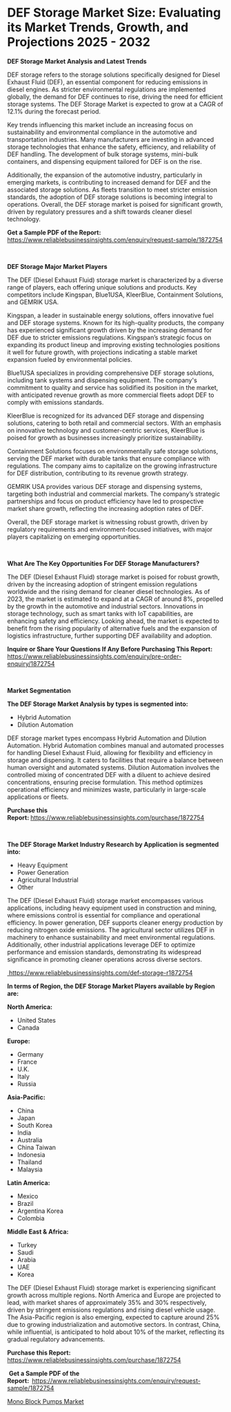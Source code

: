 <p><h1>DEF Storage Market Size: Evaluating its Market Trends, Growth, and Projections 2025 - 2032</h1></p><p><strong>DEF Storage Market Analysis and Latest Trends</strong></p>
<p><p>DEF storage refers to the storage solutions specifically designed for Diesel Exhaust Fluid (DEF), an essential component for reducing emissions in diesel engines. As stricter environmental regulations are implemented globally, the demand for DEF continues to rise, driving the need for efficient storage systems. The DEF Storage Market is expected to grow at a CAGR of 12.1% during the forecast period. </p><p>Key trends influencing this market include an increasing focus on sustainability and environmental compliance in the automotive and transportation industries. Many manufacturers are investing in advanced storage technologies that enhance the safety, efficiency, and reliability of DEF handling. The development of bulk storage systems, mini-bulk containers, and dispensing equipment tailored for DEF is on the rise.</p><p>Additionally, the expansion of the automotive industry, particularly in emerging markets, is contributing to increased demand for DEF and the associated storage solutions. As fleets transition to meet stricter emission standards, the adoption of DEF storage solutions is becoming integral to operations. Overall, the DEF storage market is poised for significant growth, driven by regulatory pressures and a shift towards cleaner diesel technology.</p></p>
<p><strong>Get a Sample PDF of the Report:&nbsp;</strong> <a href="https://www.reliablebusinessinsights.com/enquiry/request-sample/1872754?utm_campaign=3298&utm_medium=2&utm_source=Github&utm_content=ia&utm_term=08042025&utm_id=def-storage">https://www.reliablebusinessinsights.com/enquiry/request-sample/1872754</a></p>
<p>&nbsp;</p>
<p><strong>DEF Storage Major Market Players</strong></p>
<p><p>The DEF (Diesel Exhaust Fluid) storage market is characterized by a diverse range of players, each offering unique solutions and products. Key competitors include Kingspan, Blue1USA, KleerBlue, Containment Solutions, and GEMRIK USA. </p><p>Kingspan, a leader in sustainable energy solutions, offers innovative fuel and DEF storage systems. Known for its high-quality products, the company has experienced significant growth driven by the increasing demand for DEF due to stricter emissions regulations. Kingspan’s strategic focus on expanding its product lineup and improving existing technologies positions it well for future growth, with projections indicating a stable market expansion fueled by environmental policies.</p><p>Blue1USA specializes in providing comprehensive DEF storage solutions, including tank systems and dispensing equipment. The company's commitment to quality and service has solidified its position in the market, with anticipated revenue growth as more commercial fleets adopt DEF to comply with emissions standards. </p><p>KleerBlue is recognized for its advanced DEF storage and dispensing solutions, catering to both retail and commercial sectors. With an emphasis on innovative technology and customer-centric services, KleerBlue is poised for growth as businesses increasingly prioritize sustainability.</p><p>Containment Solutions focuses on environmentally safe storage solutions, serving the DEF market with durable tanks that ensure compliance with regulations. The company aims to capitalize on the growing infrastructure for DEF distribution, contributing to its revenue growth strategy.</p><p>GEMRIK USA provides various DEF storage and dispensing systems, targeting both industrial and commercial markets. The company’s strategic partnerships and focus on product efficiency have led to prospective market share growth, reflecting the increasing adoption rates of DEF.</p><p>Overall, the DEF storage market is witnessing robust growth, driven by regulatory requirements and environment-focused initiatives, with major players capitalizing on emerging opportunities.</p></p>
<p>&nbsp;</p>
<p><strong>What Are The Key Opportunities For DEF Storage Manufacturers?</strong></p>
<p><p>The DEF (Diesel Exhaust Fluid) storage market is poised for robust growth, driven by the increasing adoption of stringent emission regulations worldwide and the rising demand for cleaner diesel technologies. As of 2023, the market is estimated to expand at a CAGR of around 8%, propelled by the growth in the automotive and industrial sectors. Innovations in storage technology, such as smart tanks with IoT capabilities, are enhancing safety and efficiency. Looking ahead, the market is expected to benefit from the rising popularity of alternative fuels and the expansion of logistics infrastructure, further supporting DEF availability and adoption.</p></p>
<p><strong>Inquire or Share Your Questions If Any Before Purchasing This Report:</strong> <a href="https://www.reliablebusinessinsights.com/enquiry/pre-order-enquiry/1872754?utm_campaign=3298&utm_medium=2&utm_source=Github&utm_content=ia&utm_term=08042025&utm_id=def-storage">https://www.reliablebusinessinsights.com/enquiry/pre-order-enquiry/1872754</a></p>
<p>&nbsp;</p>
<p><strong>Market Segmentation</strong></p>
<p><strong>The DEF Storage Market Analysis by types is segmented into:</strong></p>
<p><ul><li>Hybrid Automation</li><li>Dilution Automation</li></ul></p>
<p><p>DEF storage market types encompass Hybrid Automation and Dilution Automation. Hybrid Automation combines manual and automated processes for handling Diesel Exhaust Fluid, allowing for flexibility and efficiency in storage and dispensing. It caters to facilities that require a balance between human oversight and automated systems. Dilution Automation involves the controlled mixing of concentrated DEF with a diluent to achieve desired concentrations, ensuring precise formulation. This method optimizes operational efficiency and minimizes waste, particularly in large-scale applications or fleets.</p></p>
<p><strong>Purchase this Report:&nbsp;</strong><a href="https://www.reliablebusinessinsights.com/purchase/1872754?utm_campaign=3298&utm_medium=2&utm_source=Github&utm_content=ia&utm_term=08042025&utm_id=def-storage">https://www.reliablebusinessinsights.com/purchase/1872754</a></p>
<p>&nbsp;</p>
<p><strong>The DEF Storage Market Industry Research by Application is segmented into:</strong></p>
<p><ul><li>Heavy Equipment</li><li>Power Generation</li><li>Agricultural Industrial</li><li>Other</li></ul></p>
<p><p>The DEF (Diesel Exhaust Fluid) storage market encompasses various applications, including heavy equipment used in construction and mining, where emissions control is essential for compliance and operational efficiency. In power generation, DEF supports cleaner energy production by reducing nitrogen oxide emissions. The agricultural sector utilizes DEF in machinery to enhance sustainability and meet environmental regulations. Additionally, other industrial applications leverage DEF to optimize performance and emission standards, demonstrating its widespread significance in promoting cleaner operations across diverse sectors.</p></p>
<p><a href="https://www.reliablebusinessinsights.com/def-storage-r1872754?utm_campaign=3298&utm_medium=2&utm_source=Github&utm_content=ia&utm_term=08042025&utm_id=def-storage">&nbsp;https://www.reliablebusinessinsights.com/def-storage-r1872754</a></p>
<p><strong>In terms of Region, the DEF Storage Market Players available by Region are:</strong></p>
<p>
    <p> <strong> North America: </strong>
        <ul>
            <li>United States</li>
            <li>Canada</li>
        </ul>
        </p> 
    <p> <strong> Europe: </strong>
        <ul>
            <li>Germany</li>
            <li>France</li>
            <li>U.K.</li>
            <li>Italy</li>
            <li>Russia</li>
        </ul>
        </p> 
    <p> <strong> Asia-Pacific: </strong>
        <ul>
            <li>China</li>
            <li>Japan</li>
            <li>South Korea</li>
            <li>India</li>
            <li>Australia</li>
            <li>China Taiwan</li>
            <li>Indonesia</li>
            <li>Thailand</li>
            <li>Malaysia</li>
        </ul>
        </p> 
    <p> <strong> Latin America: </strong>
        <ul>
            <li>Mexico</li>
            <li>Brazil</li>
            <li>Argentina Korea</li>
            <li>Colombia</li>
        </ul>
        </p> 
    <p> <strong> Middle East & Africa: </strong>
        <ul>
            <li>Turkey</li>
            <li>Saudi</li>
            <li>Arabia</li>
            <li>UAE</li>
            <li>Korea</li>
        </ul>
    </p>
    </p>
<p><p>The DEF (Diesel Exhaust Fluid) storage market is experiencing significant growth across multiple regions. North America and Europe are projected to lead, with market shares of approximately 35% and 30% respectively, driven by stringent emissions regulations and rising diesel vehicle usage. The Asia-Pacific region is also emerging, expected to capture around 25% due to growing industrialization and automotive sectors. In contrast, China, while influential, is anticipated to hold about 10% of the market, reflecting its gradual regulatory advancements.</p></p>
<p><strong>Purchase this Report: </strong><a href="https://www.reliablebusinessinsights.com/purchase/1872754?utm_campaign=3298&utm_medium=2&utm_source=Github&utm_content=ia&utm_term=08042025&utm_id=def-storage">https://www.reliablebusinessinsights.com/purchase/1872754</a></p>
<p>&nbsp;<strong>Get a Sample PDF of the Report:&nbsp;&nbsp;</strong><a href="https://www.reliablebusinessinsights.com/enquiry/request-sample/1872754?utm_campaign=3298&utm_medium=2&utm_source=Github&utm_content=ia&utm_term=08042025&utm_id=def-storage">https://www.reliablebusinessinsights.com/enquiry/request-sample/1872754</a></p>
<p><strong></strong></p>
<p><p><a href="https://github.com/wynonachirei9/Market-Research-Report-List-1/blob/main/mono-block-pumps-market.md?utm_campaign=3298&utm_medium=2&utm_source=Github&utm_content=ia&utm_term=08042025&utm_id=def-storage">Mono Block Pumps Market</a></p></p>